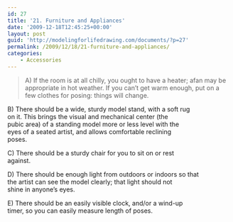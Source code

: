 ```yaml
---
id: 27
title: '21. Furniture and Appliances'
date: '2009-12-18T12:45:25+00:00'
layout: post
guid: 'http://modelingforlifedrawing.com/documents/?p=27'
permalink: /2009/12/18/21-furniture-and-appliances/
categories:
    - Accessories
---
```


> A) If the room is at all chilly, you ought to have a heater; afan may be appropriate in hot weather. If you can’t get warm enough, put on a few clothes for posing: things will change.

B) There should be a wide, sturdy model stand, with a soft rug  
on it. This brings the visual and mechanical center (the  
pubic area) of a standing model more or less level with the  
eyes of a seated artist, and allows comfortable reclining  
poses.

C) There should be a sturdy chair for you to sit on or rest  
against.

D) There should be enough light from outdoors or indoors so that  
the artist can see the model clearly; that light should not  
shine in anyone’s eyes.

E) There should be an easily visible clock, and/or a wind-up  
timer, so you can easily measure length of poses.